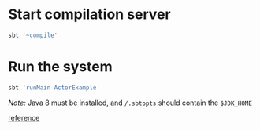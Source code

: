 # Start compilation server

```sh
sbt '~compile'
```

# Run the system

```sh
sbt 'runMain ActorExample'
```

*Note:* Java 8 must be installed, and `/.sbtopts` should contain the `$JDK_HOME`

[reference](http://danielwestheide.com/blog/2013/03/20/the-neophytes-guide-to-scala-part-15-dealing-with-failure-in-actor-systems.html)
